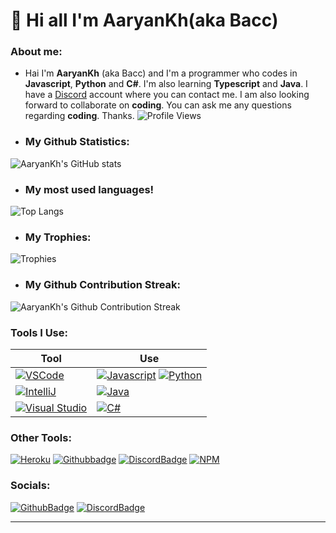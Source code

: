 # :wave: Hi all I'm AaryanKh(aka Bacc)
### About me:
- Hai I'm **AaryanKh** (aka Bacc) and I'm a programmer who codes in **Javascript**, **Python** and **C#**. I'm also learning **Typescript** and **Java**. I have a [Discord] account where you can contact me. I am also looking forward to collaborate on **coding**. You can ask me any questions regarding **coding**. Thanks. ![Profile Views]

- ### My Github Statistics:
![AaryanKh's GitHub stats]

- ### My most used languages!
![Top Langs]

- ### My Trophies:
![Trophies]

- ### My Github Contribution Streak:
![AaryanKh's Github Contribution Streak]

### Tools I Use:
|Tool|Use|
|----|---|
|[![VSCode]](https://code.visualstudio.com)|[![Javascript]](https://javascript.com/) [![Python]](https://python.org)|
|[![IntelliJ]](https://jetbrains.com/idea/)|[![Java]](https://java.com)|
|[![Visual Studio]](https://visualstudio.com)|[![C#]](https://docs.microsoft.com/en-us/dotnet/csharp/)|

### Other Tools:
[![Heroku]](https://heroku.com) [![Githubbadge]](https://github.com) [![DiscordBadge]](https://discord.com)  [![NPM]]()

### Socials:
[![GithubBadge]](https://github.com/AaryanKhClasses)
[![DiscordBadge]](https://dsc.gg/bacc)


---
[Profile Views]:https://komarev.com/ghpvc/?username=AaryanKhClasses&style=flat-square
[AaryanKh's Github Stats]:https://github-readme-stats.vercel.app/api?username=AaryanKhClasses&theme=tokyonight&show_icons=true
[Top langs]:https://github-readme-stats.vercel.app/api/top-langs/?username=AaryanKhClasses&langs_count=10&theme=tokyonight&layout=compact
[Trophies]:https://github-profile-trophy.vercel.app/?username=AaryanKhClasses&theme=onedark
[AaryanKh's Github Contribution Streak]:https://github-readme-streak-stats.herokuapp.com/?user=AaryanKhClasses&theme=slateorange
[VScode]:https://img.shields.io/badge/VSCode-blue?style=for-the-badge&logo=visual-studio-code
[Javascript]:https://img.shields.io/badge/JavaScript-yellow?style=for-the-badge&logo=javascript&logoColor=white&labelColor=%23F7DF1C
[Python]:https://img.shields.io/badge/Python-3776AB?style=for-the-badge&logo=python&logoColor=white
[Java]:https://img.shields.io/badge/Java-orange?style=for-the-badge&logo=java&logoColor=white
[C#]:https://img.shields.io/badge/C%23-239120?style=for-the-badge&logo=csharp#&logoColor=white
[IntelliJ]:https://img.shields.io/badge/IntelliJ-%23fe315d?style=for-the-badge&logo=intellij-idea
[Visual Studio]:https://img.shields.io/badge/Visual_Studio-%236e64c3?style=for-the-badge&logo=visual-studio
[Heroku]:https://img.shields.io/badge/Heroku-%236e64c3?style=for-the-badge&logo=heroku
[DiscordBadge]:https://img.shields.io/badge/Discord-7289DA?style=for-the-badge&logo=discord&logoColor=white
[GithubBadge]:https://img.shields.io/badge/Github-333333?style=for-the-badge&logo=github
[Github]:https://github.com/AaryanKhClasses
[Discord]:https://dsc.gg/bacc
[NPM]:https://img.shields.io/badge/NPM-red?style=for-the-badge&logo=npm&logoColor=white

